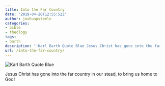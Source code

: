 ```yaml
---
title: Into the Far Country
date: '2019-04-20T12:55:52Z'
author: joshuapsteele
categories:
- bible
- theology
tags:
- barth
description: '!Karl Barth Quote Blue Jesus Christ has gone into the far country in our stead, to bring us home to God!.'
url: /into-the-far-country/
---
```

![Karl Barth Quote Blue](https://joshuapsteele.com/wp-content/uploads/2019/04/Karl-Barth-Quote-Blue.png "Karl Barth Quote Blue.png")

Jesus Christ has gone into the far country in our stead, to bring us home to God!